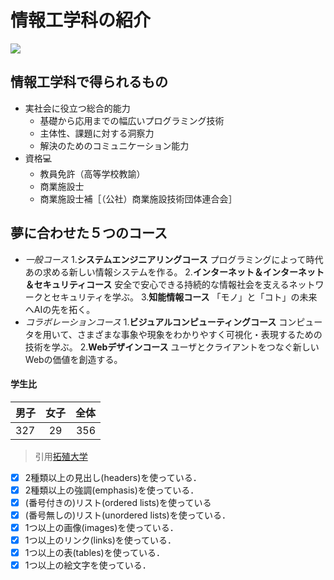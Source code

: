 # 情報工学科の紹介
<!-- Markdown記法を使って学科の紹介ページを作る -->

![](https://feng.takushoku-u.ac.jp/albums/abm00004330.jpg)
## 情報工学科で得られるもの
- 実社会に役立つ総合的能力
   - 基礎から応用までの幅広いプログラミング技術
   - 主体性、課題に対する洞察力
   - 解決のためのコミュニケーション能力
- 資格💻
   - 教員免許（高等学校教諭）
   - 商業施設士
   - 商業施設士補［（公社）商業施設技術団体連合会］
## 夢に合わせた５つのコース
- *一般コース*
1.**システムエンジニアリングコース**
    プログラミングによって時代あの求める新しい情報システムを作る。
2.**インターネット＆インターネット＆セキュリティコース**
   安全で安心できる持続的な情報社会を支えるネットワークとセキュリティを学ぶ。
3.**知能情報コース**
   「モノ」と「コト」の未来へAIの先を拓く。
- *コラボレーションコース*
1.**ビジュアルコンピューティングコース**
   コンピュータを用いて、さまざまな事象や現象をわかりやすく可視化・表現するための技術を学ぶ。 
2.**Webデザインコース**
   ユーザとクライアントをつなぐ新しいWebの価値を創造する。
#### 学生比
|男子|女子|全体|
|:---|:---:|---:|
| 327| 29 | 356 |
> 引用[拓殖大学](http://www.takushoku-u.ac.jp "Takushoku University")
<!-- この部分より上に記述を追加して下のチェックボックスで確認する -->
- [x] 2種類以上の見出し(headers)を使っている．
- [x] 2種類以上の強調(emphasis)を使っている．
- [x] (番号付きの)リスト(ordered lists)を使っている
- [x] (番号無しの)リスト(unordered lists)を使っている．
- [x] 1つ以上の画像(images)を使っている．
- [x] 1つ以上のリンク(links)を使っている．
- [x] 1つ以上の表(tables)を使っている．
- [x] 1つ以上の絵文字を使っている．